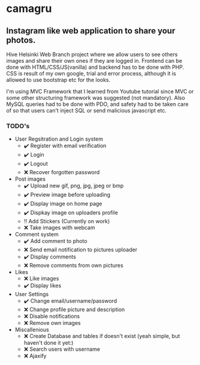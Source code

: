 # camagru
## Instagram like web application to share your photos.

Hive Helsinki Web Branch project where we allow users to see others images and share their own ones if they are logged in.
Frontend can be done with HTML/CSS/JS(vanilla) and backend has to be done with PHP. CSS is result of my own google, trial and error process,
although it is allowed to use bootstrap etc for the looks.

I'm using MVC Framework that I learned from Youtube tutorial since MVC or some other structuring framework was suggested (not mandatory).
Also MySQL queries had to be done with PDO, and safety had to be taken care of so that users can't inject SQL or send malicious javascript etc.

### TODO's

* User Regsitration and Login system
  * :heavy_check_mark: Register with email verification
  * :heavy_check_mark: Login
  * :heavy_check_mark: Logout
  * :x: Recover forgotten password
* Post images
  * :heavy_check_mark: Upload new gif, png, jpg, jpeg or bmp
  * :heavy_check_mark: Preview image before uploading
  * :heavy_check_mark: Display image on home page
  * :heavy_check_mark: Dispkay image on uploaders profile
  * :bangbang: Add Stickers (Currently on work)
  * :x: Take images with webcam
* Comment system
  * :heavy_check_mark: Add comment to photo
  * :x: Send email notification to pictures uploader
  * :heavy_check_mark: Display comments
  * :x: Remove comments from own pictures
* Likes
  * :x: Like images
  * :heavy_check_mark: Display likes
* User Settings
  * :heavy_check_mark: Change email/username/password
  * :x: Change profile picture and description
  * :x: Disable notifications
  * :x: Remove own images
* Miscallenious
  * :x: Create Database and tables if doesn't exist (yeah simple, but haven't done it yet:)
  * :x: Search users with username
  * :x: Ajaxify
